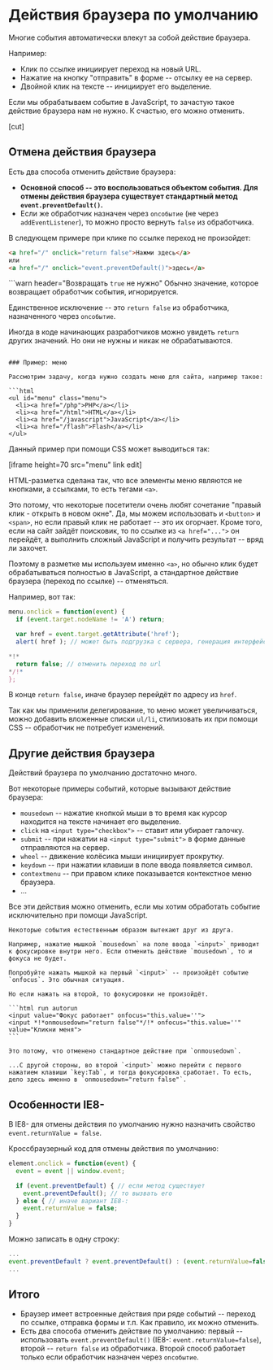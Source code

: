 # Действия браузера по умолчанию

Многие события автоматически влекут за собой действие браузера.

Например:

- Клик по ссылке инициирует переход на новый URL.
- Нажатие на кнопку "отправить" в форме -- отсылку ее на сервер.
- Двойной клик на тексте -- инициирует его выделение.

Если мы обрабатываем событие в JavaScript, то зачастую такое действие браузера нам не нужно. К счастью, его можно отменить.

[cut]

## Отмена действия браузера

Есть два способа отменить действие браузера:

- **Основной способ -- это воспользоваться объектом события. Для отмены действия браузера существует стандартный метод `event.preventDefault()`.**
- Если же обработчик назначен через `onсобытие` (не через `addEventListener`), то можно просто вернуть `false` из обработчика.

В следующем примере при клике по ссылке переход не произойдет:

```html autorun height=60 no-beautify
<a href="/" onclick="return false">Нажми здесь</a>
или
<a href="/" onclick="event.preventDefault()">здесь</a>
```

```warn header="Возвращать `true` не нужно"
Обычно значение, которое возвращает обработчик события, игнорируется.

Единственное исключение -- это `return false` из обработчика, назначенного через `onсобытие`.

Иногда в коде начинающих разработчиков можно увидеть `return` других значений. Но они не нужны и никак не обрабатываются.
```

### Пример: меню

Рассмотрим задачу, когда нужно создать меню для сайта, например такое:

```html
<ul id="menu" class="menu">
  <li><a href="/php">PHP</a></li>
  <li><a href="/html">HTML</a></li>
  <li><a href="/javascript">JavaScript</a></li>
  <li><a href="/flash">Flash</a></li>
</ul>
```

Данный пример при помощи CSS может выводиться так:

[iframe height=70 src="menu" link edit]

HTML-разметка сделана так, что все элементы меню являются не кнопками, а ссылками, то есть тегами `<a>`.

Это потому, что некоторые посетители очень любят сочетание "правый клик - открыть в новом окне".  Да, мы можем использовать и `<button>` и `<span>`, но если правый клик не работает -- это их огорчает. Кроме того, если на сайт зайдёт поисковик, то по ссылке из `<a href="...">` он перейдёт, а выполнить сложный JavaScript и получить результат -- вряд ли захочет.

Поэтому в разметке мы используем именно `<a>`, но обычно клик будет обрабатываться полностью в JavaScript, а стандартное действие браузера (переход по ссылке) -- отменяться.

Например, вот так:

```js
menu.onclick = function(event) {
  if (event.target.nodeName != 'A') return;

  var href = event.target.getAttribute('href');
  alert( href ); // может быть подгрузка с сервера, генерация интерфейса и т.п.

*!*
  return false; // отменить переход по url
*/!*
};
```

В конце `return false`, иначе браузер перейдёт по адресу из `href`.

Так как мы применили делегирование, то меню может увеличиваться, можно добавить вложенные списки `ul/li`, стилизовать их при помощи CSS -- обработчик не потребует изменений.

## Другие действия браузера

Действий браузера по умолчанию достаточно много.

Вот некоторые примеры событий, которые вызывают действие браузера:

- `mousedown` -- нажатие кнопкой мыши в то время как курсор находится на тексте начинает его выделение.
- `click` на `<input type="checkbox">` -- ставит или убирает галочку.
- `submit` -- при нажатии на `<input type="submit">`  в форме данные отправляются на сервер.
- `wheel` -- движение колёсика мыши инициирует прокрутку.
- `keydown` -- при нажатии клавиши в поле ввода появляется символ.
- `contextmenu` -- при правом клике показывается контекстное меню браузера.
- ...

Все эти действия можно отменить, если мы хотим обработать событие исключительно при помощи JavaScript.

````warn header="События могут быть связаны между собой"
Некоторые события естественным образом вытекают друг из друга.

Например, нажатие мышкой `mousedown` на поле ввода `<input>` приводит к фокусировке внутри него. Если отменить действие `mousedown`, то и фокуса не будет.

Попробуйте нажать мышкой на первый `<input>` -- произойдёт событие `onfocus`. Это обычная ситуация.

Но если нажать на второй, то фокусировки не произойдёт.

```html run autorun
<input value="Фокус работает" onfocus="this.value=''">
<input *!*onmousedown="return false"*/!* onfocus="this.value=''" value="Кликни меня">
```

Это потому, что отменено стандартное действие при `onmousedown`.

...С другой стороны, во второй `<input>` можно перейти с первого нажатием клавиши `key:Tab`, и тогда фокусировка сработает. То есть, дело здесь именно в `onmousedown="return false"`.
````

## Особенности IE8-

В IE8- для отмены действия по умолчанию нужно назначить свойство `event.returnValue = false`.

Кроссбраузерный код для отмены действия по умолчанию:

```js
element.onclick = function(event) {
  event = event || window.event;

  if (event.preventDefault) { // если метод существует
    event.preventDefault(); // то вызвать его
  } else { // иначе вариант IE8-:
    event.returnValue = false;
  }
}
```

Можно записать в одну строку:

```js no-beautify
...
event.preventDefault ? event.preventDefault() : (event.returnValue=false);
...
```

## Итого

- Браузер имеет встроенные действия при ряде событий -- переход по ссылке, отправка формы и т.п. Как правило, их можно отменить.
- Есть два способа отменить действие по умолчанию: первый -- использовать `event.preventDefault()` (IE8-: `event.returnValue=false`), второй -- `return false` из обработчика. Второй способ работает только если обработчик назначен через `onсобытие`.

